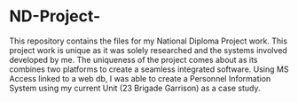 # ND-Project-
This repository contains the files for my National Diploma Project work. 
This project work is unique as it was solely researched and the systems involved developed by me.
The uniqueness of the project comes about as its combines two platforms to create a seamless integrated software. Using MS Access linked to a web db, I was able to create a Personnel Information System using my current Unit (23 Brigade Garrison) as a case study.
